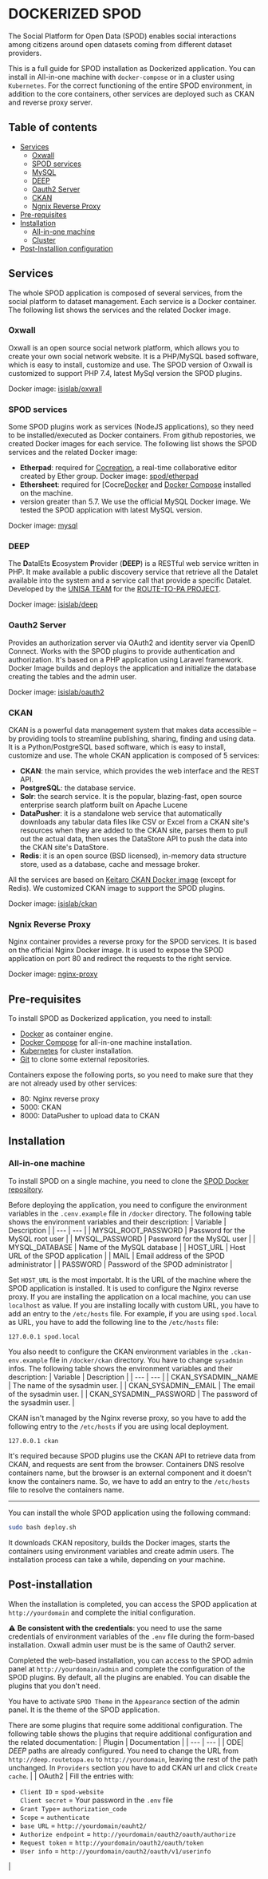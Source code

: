 # DOCKERIZED SPOD
The Social Platform for Open Data (SPOD) enables social interactions among citizens around open datasets coming from different dataset providers.

This is a full guide for SPOD installation as Dockerized application. You can install in All-in-one machine with `docker-compose` or in a cluster using `Kubernetes`. For the correct functioning of the entire SPOD environment, in addition to the core containers, other services are deployed such as CKAN and reverse proxy server. 

## Table of contents
<!-- no toc -->
- [Services](#services)
  - [Oxwall](#oxwall)
  - [SPOD services](#spod-services)
  - [MySQL](#mysql)
  - [DEEP](#deep)
  - [Oauth2 Server](#oauth2-server)
  - [CKAN](#ckan)
  - [Ngnix Reverse Proxy](#ngnix-reverse-proxy)
- [Pre-requisites](#pre-requisites)
- [Installation](#installation)
  - [All-in-one machine](#all-in-one-machine)
  - [Cluster](#cluster)
- [Post-Installion configuration](#post-installion-configuration)


## Services
The whole SPOD application is composed of several services, from the social platform to dataset management. Each service is a Docker container. The following list shows the services and the related Docker image.

### Oxwall
Oxwall is an open source social network platform, which allows you to create your own social network website. It is a PHP/MySQL based software, which is easy to install, customize and use. The SPOD version of Oxwall is customized to support PHP 7.4, latest MySql version the SPOD plugins.

Docker image: [isislab/oxwall](https://hub.docker.com/r/isislab/oxwall)

### SPOD services
Some SPOD plugins work as services (NodeJS applications), so they need to be installed/executed as Docker containers. From github repostories, we created Docker images for each service. The following list shows the SPOD services and the related Docker image:
- **Etherpad**: required for [Cocreation](https://github.com/routetopa/spod-plugin-cocreation), a real-time collaborative editor created by Ether group.
  Docker image: [spod/etherpad](https://hub.docker.com/r/spod/etherpad)
- **Ethersheet**: required for [Cocre[Docker](https://docs.docker.com/install/) and [Docker Compose](https://docs.docker.com/compose/install/) installed on the machine.
-  version greater than 5.7. We use the official MySQL Docker image. We tested the SPOD application with latest MySQL version.

Docker image: [mysql](https://hub.docker.com/_/mysql)

### DEEP
The **D**atalEts **E**cosystem **P**rovider (**DEEP**) is a RESTful web service written in PHP. It make available a public discovery service that retrieve all the Datalet available into the system and a service call that provide a specific Datalet. Developed by the [UNISA TEAM](http://www.isislab.it/) for the [ROUTE-TO-PA PROJECT](http://www.routetopa.eu/).

Docker image: [isislab/deep](https://hub.docker.com/r/isislab/deep)

### Oauth2 Server
Provides an authorization server via OAuth2 and identity server via OpenID Connect. Works with the SPOD plugins to provide authentication and authorization. 
It's based on a PHP application using Laravel framework.
Docker Image builds and deploys the application and initialize the database creating the tables and the admin user.

Docker image: [isislab/oauth2](https://hub.docker.com/r/isislab/oauth2) 

### CKAN
CKAN is a powerful data management system that makes data accessible – by providing tools to streamline publishing, sharing, finding and using data. It is a Python/PostgreSQL based software, which is easy to install, customize and use. The whole CKAN application is composed of 5 services:
- **CKAN**: the main service, which provides the web interface and the REST API.
- **PostgreSQL**: the database service.  
- **Solr**: the search service. It is the popular, blazing-fast, open source enterprise search platform built on Apache Lucene
- **DataPusher**: it is a standalone web service that automatically downloads any tabular data files like CSV or Excel from a CKAN site's resources when they are added to the CKAN site, parses them to pull out the actual data, then uses the DataStore API to push the data into the CKAN site's DataStore.
- **Redis**: it is an open source (BSD licensed), in-memory data structure store, used as a database, cache and message broker.

All the services are based on [Keitaro CKAN Docker image](https://github.com/keitaroinc/docker-ckan) (except for Redis). We customized CKAN image to support the SPOD plugins.

Docker image: [isislab/ckan](https://hub.docker.com/r/isislab/ckan)  

### Ngnix Reverse Proxy
Nginx container provides a reverse proxy for the SPOD services. It is based on the official Nginx Docker image. It is used to expose the SPOD application on port 80 and redirect the requests to the right service.

<!-- To Check -->
Docker image: [nginx-proxy](https://hub.docker.com/r/nginxproxy/nginx-proxy)

## Pre-requisites
To install SPOD as Dockerized application, you need to install:
- [Docker](https://docs.docker.com/engine/install/) as container engine.
- [Docker Compose](https://docs.docker.com/compose/install/) for all-in-one machine installation.
- [Kubernetes](https://kubernetes.io/docs/setup/) for cluster installation.
- [Git](https://git-scm.com/book/en/v2/Getting-Started-Installing-Git) to clone some external repositories.

Containers expose the following ports, so you need to make sure that they are not already used by other services:
- 80: Nginx reverse proxy
- 5000: CKAN
- 8000: DataPusher to upload data to CKAN


## Installation
### All-in-one machine
To install SPOD on a single machine, you need to clone the [SPOD Docker repository](no-url-yet).

Before deploying the application, you need to configure the environment variables in the `.cenv.example` file in `/docker` directory.
The following table shows the environment variables and their description:
| Variable | Description |
| --- | --- |
| MYSQL_ROOT_PASSWORD | Password for the MySQL root user |
| MYSQL_PASSWORD | Password for the MySQL user |
| MYSQL_DATABASE | Name of the MySQL database |
| HOST_URL | Host URL of the SPOD application |
| MAIL | Email address of the SPOD administrator |
| PASSWORD | Password of the SPOD administrator |

Set `HOST_URL` is the most importabt. It is the URL of the machine where the SPOD application is installed. It is used to configure the Nginx reverse proxy. If you are installing the application on a local machine, you can use `localhost` as value. If you are installing locally with custom URL, you have to add an entry to the `/etc/hosts` file. For example, if you are using `spod.local` as URL, you have to add the following line to the `/etc/hosts` file:
```
127.0.0.1 spod.local
```

You also needt to configure the CKAN environment variables in the `.ckan-env.example` file in `/docker/ckan` directory. You have to change `sysadmin` infos. The following table shows the environment variables and their description:
| Variable | Description |
| --- | --- |
| CKAN_SYSADMIN__NAME | The name of the sysadmin user. |
| CKAN_SYSADMIN__EMAIL | The email of the sysadmin user. |
| CKAN_SYSADMIN__PASSWORD | The password of the sysadmin user. |

CKAN isn't managed by the Nginx reverse proxy, so you have to add the following entry to the `/etc/hosts` if you are using local deployment. 
```
127.0.0.1 ckan
```

It's required because SPOD plugins use the CKAN API to retrieve data from CKAN, and requests are sent from the browser. Containers DNS resolve containers name, but the browser is an external component and it doesn't know the containers name. So, we have to add an entry to the `/etc/hosts` file to resolve the containers name.

 ---


You can install the whole SPOD application using the following command:
```bash
sudo bash deploy.sh
```
It downloads CKAN repository, builds the Docker images, starts the containers using environment variables and create admin users. The installation process can take a while, depending on your machine.

## Post-installation

When the installation is completed, you can access the SPOD application at `http://yourdomain` and complete the initial configuration.

:warning: **Be consistent with the credentials**: you need to use the same credentials of environment variables of the `.env` file during the form-based installation. Oxwall admin user must be is the same of Oauth2 server.

Completed the web-based installation, you can access to the SPOD admin panel at `http://yourdomain/admin` and complete the configuration of the SPOD plugins. By default, all the plugins are enabled. You can disable the plugins that you don't need.

You have to activate `SPOD Theme` in the `Appearance` section of the admin panel. It is the theme of the SPOD application.

There are some plugins that require some additional configuration. The following table shows the plugins that require additional configuration and the related documentation:
| Plugin | Documentation | 
| --- | --- |
| ODE| *DEEP* paths are already configured. You need to change the URL from `http://deep.routetopa.eu` to `http://yourdomain`, leaving the rest of the path unchanged. In `Providers` section you have to add CKAN url and click `Create cache`. |
| OAuth2 | Fill the entries with:  <ul> <li> `Client ID` = `spod-website`</li> `Client secret` = Your password in the `.env` file </li> <li>`Grant Type`= `authorization_code`</li> <li> `Scope` = `authenticate` </li> <li> `base URL` = `http://yourdomain/oauht2/`  </li> <li> `Authorize endpoint` = `http://yourdomain/oauth2/oauth/authorize` </li> <li> `Request token` = `http://yourdomain/oauth2/oauth/token` </li> <li> `User info` = `http://yourdomain/oauth2/oauth/v1/userinfo` </li> </ul> |

